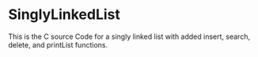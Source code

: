 # SinglyLinkedList
 
This is the C source Code for a singly linked list with added insert, search, delete, and printList functions.